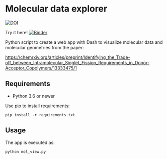 # Molecular data explorer


[![DOI](https://zenodo.org/badge/DOI/10.5281/zenodo.4382473.svg)](https://doi.org/10.5281/zenodo.4382473)

Try it here!
[![Binder](https://mybinder.org/badge_logo.svg)](https://mybinder.org/v2/gh/lcmd-epfl/molecular_data_explorer/matcloud?filepath=binder_notebook.ipynb)

Python script to create a web app with Dash to visualize molecular data and molecular geometries from the paper:

https://chemrxiv.org/articles/preprint/Identifying_the_Trade-off_between_Intramolecular_Singlet_Fission_Requirements_in_Donor-Acceptor_Copolymers/13333475/1


## Requirements
- Python 3.6 or newer

Use pip to install requirements:

`pip install -r requirements.txt`


## Usage

The app is executed as:

`python mol_view.py`
